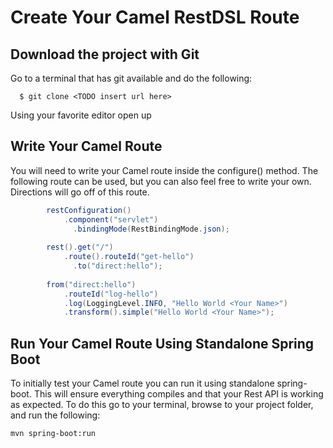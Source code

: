# Create Your Camel RestDSL Route

## Download the project with Git
Go to a terminal that has git available and do the following:
```
  $ git clone <TODO insert url here>
```
Using your favorite editor open up <TODO file path to Application file or Route file>

## Write Your Camel Route
You will need to write your Camel route inside the configure() method.  The following route can be used, but you can also feel free to write your own.  Directions will go off of this route.
```java
        restConfiguration()
        	.component("servlet")
    		  .bindingMode(RestBindingMode.json);
          
        rest().get("/")
        	.route().routeId("get-hello")
    		  .to("direct:hello");
          
        from("direct:hello")
        	.routeId("log-hello")
        	.log(LoggingLevel.INFO, "Hello World <Your Name>")
        	.transform().simple("Hello World <Your Name>");
```

## Run Your Camel Route Using Standalone Spring Boot
To initially test your Camel route you can run it using standalone spring-boot.  This will ensure everything compiles and that your Rest API is working as expected. To do this go to your terminal, browse to your project folder, and run the following:
```
mvn spring-boot:run
```
